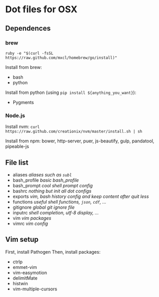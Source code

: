 # Dot files for OSX

## Dependences

### brew
`ruby -e "$(curl -fsSL https://raw.github.com/mxcl/homebrew/go/install)"`

Install from brew:
- bash
- python

Install from python (using `pip install ${anything_you_want}`):
- Pygments

### Node.js

Install nvm:
`curl https://raw.github.com/creationix/nvm/master/install.sh | sh`

Install from npm:
bower, http-server, puer, js-beautify, gulp, pandatool, pipeable-js

## File list

- aliases       *aliases such as `subl`*
- bash_profile  *basic bash_profile*
- bash_prompt   *cool shell prompt config*
- bashrc        *nothing but init all dot configs*
- exports       *vim, bash history config and keep content after quit less*
- functions     *useful shell functions, `json`, `cdf`, ...*
- gitignore     *global git ignore file*
- inputrc       *shell completion, utf-8 display, ...*
- vim           *vim packages*
- vimrc         *vim config*

## Vim setup

First, install Pathogen
Then, install packages: 

- ctrlp
- emmet-vim
- vim-easymotion
- delimitMate
- histwin
- vim-multiple-cursors
